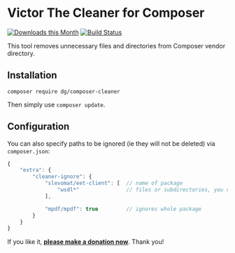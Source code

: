 Victor The Cleaner for Composer
===============================

[![Downloads this Month](https://img.shields.io/packagist/dm/dg/composer-cleaner.svg)](https://packagist.org/packages/dg/composer-cleaner)
[![Build Status](https://travis-ci.org/dg/composer-cleaner.svg?branch=master)](https://travis-ci.org/dg/composer-cleaner)

This tool removes unnecessary files and directories from Composer vendor directory.

Installation
------------

```
composer require dg/composer-cleaner
```

Then simply use `composer update`.


Configuration
-------------

You can also specify paths to be ignored (ie they will not be deleted) via `composer.json`:

```js
{
	"extra": {
		"cleaner-ignore": {
			"slevomat/eet-client": [  // name of package
				"wsdl*"               // files or subdirectories, you can use wildcards `*` and `?`
			],

			"mpdf/mpdf": true         // ignores whole package
		}
	}
}
```

If you like it, **[please make a donation now](https://nette.org/make-donation?to=composer-cleaner)**. Thank you!
